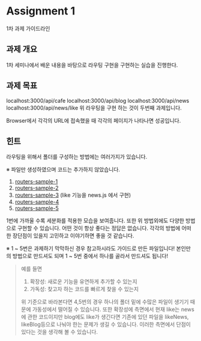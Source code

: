 # Assignment 1
1차 과제 가이드라인

## 과제 개요
1차 세미나에서 배운 내용을 바탕으로 라우팅 구현을 구현하는 실습을 진행한다.

## 과제 목표
localhost:3000/api/cafe
localhost:3000/api/blog
localhost:3000/api/news
localhost:3000/api/news/like
위 라우팅을 구현 하는 것이 두번째 과제입니다.

Browser에서 각각의 URL에 접속했을 때 각각의 페이지가 나타나면 성공입니다.

## 힌트
라우팅을 위해서 폴더를 구성하는 방법에는 여러가지가 있습니다.

※ 파일만 생성하였으며 코드는 추가하지 않았습니다.

1. [routers-sample-1](./routes-sample-1)
2. [routers-sample-2](./routes-sample-2)
3. [routers-sample-3](./routes-sample-3) (like 기능을 news.js 에서 구현)
4. [routers-sample-4](./routes-sample-4)
5. [routers-sample-5](./routes-sample-5)

1번에 가까울 수록 세분화를 적용한 모습을 보여줍니다. 또한 위 방법외에도 다양한 방법으로 구현할 수 있습니다.
어떤 것이 항상 좋다는 정답은 없습니다.
각각의 방법에 어떠한 장단점이 있을지 고민하고 이야기하면 좋을 것 같습니다.

※ 1 ~ 5번은 과제하기 막막하신 경우 참고하시라도 가이드로 만든 파일입니다! 본인만의 방법으로 만드셔도 되며 1 ~ 5번 중에서 하나를 골라서 만드셔도 됩니다!

> 예를 들면 
> 1. 확장성: 새로운 기능을 유연하게 추가할 수 있는지 
> 2. 가독성: 찾고자 하는 코드를 빠르게 찾을 수 있는지
>
> 위 기준으로 바라본다면
4,5번의 경우 하나의 폴더 밑에 수많은 파일이 생기기 때문에 가동성에서 떨어질 수 있습니다.
또한 확장성에 측면에서 현재 like는 news에 관한 코드이지만 blog에도 like가 생긴다면 기존에 있던 파일을 likeNews, likeBlog등으로 나눠야 한는 문제가 생길 수 있습니다. 이러한 측면에서 단점이 있다는 것을 생각해 볼 수 있습니다.
